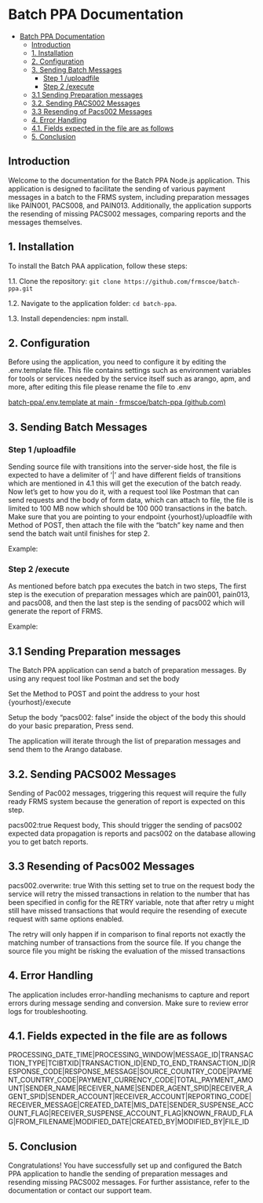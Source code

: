 <!-- SPDX-License-Identifier: Apache-2.0 -->

# Batch PPA Documentation

- [Batch PPA Documentation](#batch-ppa-documentation)
  - [Introduction](#introduction)
  - [1. Installation](#1-installation)
  - [2. Configuration](#2-configuration)
  - [3. Sending Batch Messages](#3-sending-batch-messages)
    - [Step 1 /uploadfile](#step-1-uploadfile)
    - [Step 2 /execute](#step-2-execute)
  - [3.1 Sending Preparation messages](#31-sending-preparation-messages)
  - [3.2. Sending PACS002 Messages](#32-sending-pacs002-messages)
  - [3.3 Resending of Pacs002 Messages](#33-resending-of-pacs002-messages)
  - [4. Error Handling](#4-error-handling)
  - [4.1. Fields expected in the file are as follows](#41-fields-expected-in-the-file-are-as-follows)
  - [5. Conclusion](#5-conclusion)

## Introduction

Welcome to the documentation for the Batch PPA Node.js application. This application is designed to facilitate the sending of various payment messages in a batch to the FRMS system, including preparation messages like PAIN001, PACS008, and PAIN013. Additionally, the application supports the resending of missing PACS002 messages, comparing reports and the messages themselves.

## 1. Installation

To install the Batch PAA application, follow these steps:

1.1. Clone the repository: ```git clone https://github.com/frmscoe/batch-ppa.git```

1.2. Navigate to the application folder: ```cd batch-ppa```.

1.3. Install dependencies: npm install.

## 2. Configuration

Before using the application, you need to configure it by editing the .env.template file. This file contains settings such as environment variables for tools or services needed by the service itself such as arango, apm, and more, after editing this file please rename the file to .env

[batch-ppa/.env.template at main · frmscoe/batch-ppa (github.com)](https://github.com/frmscoe/batch-ppa/blob/main/.env.template)

## 3. Sending Batch Messages

### Step 1 /uploadfile

Sending source file with transitions into the server-side host, the file is expected to have a delimiter of ‘|’ and have different fields of transitions which are mentioned in 4.1 this will get the execution of the batch ready. Now let’s get to how you do it, with a request tool like Postman that can send requests and the body of form data, which can attach to file, the file is limited to 100 MB now which should be 100 000 transactions in the batch. Make sure that you are pointing to your endpoint {yourhost}/uploadfile with Method of POST, then attach the file with the “batch” key name and then send the batch wait until finishes for step 2.

Example:

### Step 2 /execute

As mentioned before batch ppa executes the batch in two steps, The first step is the execution of preparation messages which are pain001, pain013, and pacs008, and then the last step is the sending of pacs002 which will generate the report of FRMS.

Example:

## 3.1 Sending Preparation messages

The Batch PPA application can send a batch of preparation messages. By using any request tool like Postman and set the body

Set the Method to POST and point the address to your host {yourhost}/execute

Setup the body “pacs002: false” inside the object of the body this should do your basic preparation, Press send.

The application will iterate through the list of preparation messages and send them to the Arango database.

## 3.2. Sending PACS002 Messages

Sending of Pac002 messages, triggering this request will require the fully ready FRMS system because the generation of report is expected on this step.

pacs002:true Request body, This should trigger the sending of pacs002 expected data propagation is reports and pacs002 on the database allowing you to get batch reports.

## 3.3 Resending of Pacs002 Messages

pacs002.overwrite: true With this setting set to true on the request body the service will retry the missed transactions in relation to the number that has been specified in config for the RETRY variable, note that after retry u might still have missed transactions that would require the resending of execute request with same options enabled.

The retry will only happen if in comparison to final reports not exactly the matching number of transactions from the source file. If you change the source file you might be risking the evaluation of the missed transactions

## 4. Error Handling

The application includes error-handling mechanisms to capture and report errors during message sending and conversion. Make sure to review error logs for troubleshooting.

## 4.1. Fields expected in the file are as follows

PROCESSING_DATE_TIME|PROCESSING_WINDOW|MESSAGE_ID|TRANSACTION_TYPE|TCIBTXID|TRANSACTION_ID|END_TO_END_TRANSACTION_ID|RESPONSE_CODE|RESPONSE_MESSAGE|SOURCE_COUNTRY_CODE|PAYMENT_COUNTRY_CODE|PAYMENT_CURRENCY_CODE|TOTAL_PAYMENT_AMOUNT|SENDER_NAME|RECEIVER_NAME|SENDER_AGENT_SPID|RECEIVER_AGENT_SPID|SENDER_ACCOUNT|RECEIVER_ACCOUNT|REPORTING_CODE|RECEIVER_MESSAGE|CREATED_DATE|MIS_DATE|SENDER_SUSPENSE_ACCOUNT_FLAG|RECEIVER_SUSPENSE_ACCOUNT_FLAG|KNOWN_FRAUD_FLAG|FROM_FILENAME|MODIFIED_DATE|CREATED_BY|MODIFIED_BY|FILE_ID

## 5. Conclusion

Congratulations! You have successfully set up and configured the Batch PPA application to handle the sending of preparation messages and resending missing PACS002 messages. For further assistance, refer to the documentation or contact our support team.
